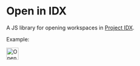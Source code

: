 # Open in IDX

A JS library for opening workspaces in [Project IDX](https://idx.dev).

Example:

<img src="https://cdn.idx.dev/btn/open_dark_32@2x.png" alt="Open in IDX button" height="32">
